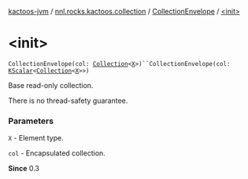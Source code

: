 [kactoos-jvm](../../index.md) / [nnl.rocks.kactoos.collection](../index.md) / [CollectionEnvelope](index.md) / [&lt;init&gt;](./-init-.md)

# &lt;init&gt;

`CollectionEnvelope(col: `[`Collection`](https://kotlinlang.org/api/latest/jvm/stdlib/kotlin.collections/-collection/index.html)`<`[`X`](index.md#X)`>)``CollectionEnvelope(col: `[`KScalar`](../../nnl.rocks.kactoos/-k-scalar.md)`<`[`Collection`](https://kotlinlang.org/api/latest/jvm/stdlib/kotlin.collections/-collection/index.html)`<`[`X`](index.md#X)`>>)`

Base read-only collection.

There is no thread-safety guarantee.

### Parameters

`X` - Element type.

`col` - Encapsulated collection.

**Since**
0.3

